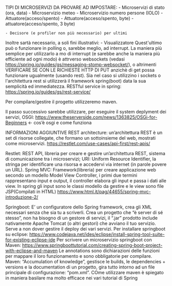 TIPI DI MICROSERVIZI DA PROVARE AD IMPOSTARE:
    - Microservizi di stato (ora, data)
    - Microservizio meteo
    - Microservizio numero persone (IOLO)
    - Attuatore(acceso/spento)
    - Attuatore(acceso/spento, byte)
    - attuatore(acceso/spento, 3 byte)

    - Decisore (e profiler non più necessario) per ultimi
Inoltre sartà necessario, a soli fini illustrativi:
    - Visualizzatore
Quest'ultimo può o funzionare in polling o, sarebbe meglio, ad interrupt. La maniera più semplice per utilizzarlo a mo di
interrupt (e sarebbe anche la maniera più efficiente ad ogni modo) è attrverso websockets (vedasi 
https://spring.io/guides/gs/messaging-stomp-websocket/), o altrimenti VERIFICARE SE CON LE RICHIESTE HTTP DI PUT anzichè
di get possa funzionare ugualmente (usando rest).
Sia nel caso si utilizzino i sockets o l'architettura rest si utilizzerà il framework spring(boot) data la sua semplicità
ed immediatezza. RESTful service in spring: https://spring.io/guides/gs/rest-service/

Per compilare/gestire il progetto utilizzeremo maven.

Il passo successivo sarebbe utilizzare, per eseguire il system deplyment dei servizi, OSGI:
https://www.theserverside.com/news/1363825/OSGi-for-Beginners ← cos’è osgi e come funziona


INFORMAZIONI AGGIUNTIVE
REST architecture: 
un’architettura REST è un set di risorse collegate, che formano un sottoinsieme del web, mostrati come microservizi.
https://restlet.com/use-cases/api-first/rest-apis/

Restlet: REST API, libreria per creare e gestire un’architettura REST, sistema di comunicazione tra i microservizi;
URI: Uniform Resource Identifier, la stringa per identificare una risorsa e accedervi via internet (in parole povere un URL).
Spring MVC: Framework(libreria) per creare applicazione web secondo un modello Model View Controller, 
i primi due termini rappresentano input e output, il controller elabora gli input e passa i dati alle view. 
In spring gli input sono le classi modello da gestire e le view sono file JSP(Compilati in HTML)
https://www.html.it/pag/44655/spring-mvc-introduzione-2/

Springboot: E’ un configuratore dello Spring framework, crea gli XML necessari senza che sia tu a scriverli.
Crea un progetto che “è server di sé stesso”, non ha bisogno di un gestore di servizi, il “.jar” prodotto include 
nativamente Apache Tomcat (o altri gestori) che avviano il tuo servizio. Serve a non dover gestire il deploy dei vari servizi.
Per installare springboot su eclipse:
https://www.codejava.net/ides/eclipse/install-spring-tool-suite-for-existing-eclipse-ide
Per scrivere un microservizio springboot con Maven:
https://www.springboottutorial.com/creating-spring-boot-project-with-eclipse-and-maven
Le annotations sono dichiarazioni delle funzioni per mappare il loro funzionamento e sono obbligatorie per compilare.
Maven: “Accumulation of knowledge”, gestisce le builds, le dependencies + versions e la documentation di un progetto, 
gira tutto intorno ad un file principale di configurazione: “pom.xml”. 
COme utilizzare maven è spiegato in maniera basilare ma molto efficace nei vari tutorial di Spring

